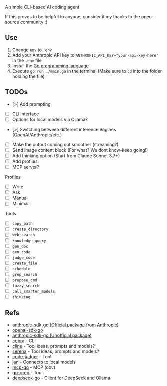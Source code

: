 A simple CLI-based AI coding agent

If this proves to be helpful to anyone, consider it my thanks to the open-source community :)

## Use

1. Change `env` to `.env`
2. Add your Anthropic API key to `ANTHROPIC_API_KEY="your-api-key-here"` in the `.env` file
3. Install the [Go programming language](https://go.dev/doc/install)
4. Execute `go run ./main.go` in the terminal (Make sure to `cd` into the folder holding the file)

## TODOs

- [>] Add prompting
- [ ] CLI interface
- [ ] Options for local models via Ollama?
- [>] Switching between different inference engines (OpenAI/Anthropic/etc.)
- [ ] Make the output coming out smoother (streaming?)
- [ ] Send image content block (For what? We dont know-keep going!)
- [ ] Add thinking option (Start from Claude Sonnet 3.7+)
- [ ] Add profiles
- [ ] MCP server?

Profiles

- [ ] Write
- [ ] Ask
- [ ] Manual
- [ ] Minimal

Tools

- [ ] `copy_path`
- [ ] `create_directory`
- [ ] `web_search`
- [ ] `knowledge_query`
- [ ] `gen_doc`
- [ ] `gen_code`
- [ ] `judge_code`
- [ ] `create_file`
- [ ] `schedule`
- [ ] `grep_search`
- [ ] `propose_cmd`
- [ ] `fuzzy_search`
- [ ] `call_smarter_models`
- [ ] `thinking`

## Refs

- [anthropic-sdk-go (Official package from Anthropic)](https://github.com/anthropics/anthropic-sdk-go)
- [openai-sdk-go](https://github.com/openai/openai-go)
- [anthropic-sdk-go (Unofficial package)](https://github.com/unfunco/anthropic-sdk-go)
- [cobra](https://github.com/spf13/cobra) - CLI
- [cline](https://github.com/cline/cline) - Tool ideas, prompts and models?
- [serena](https://github.com/oraios/serena) - Tool ideas, prompts and models?
- [code-judger](https://github.com/mrnugget/code-judger) - Tool
- [jan](https://github.com/menloresearch/jan/blob/dev/core/src/types/model/modelEntity.ts#L16) - Connecto to local models
- [mcp-go](https://github.com/mark3labs/mcp-go/tree/main) - MCP (obv)
- [go-grep](https://github.com/rastasheep/go-grep) - Tool
- [deepseek-go](https://github.com/cohesion-org/deepseek-go) - Client for DeepSeek and Ollama
